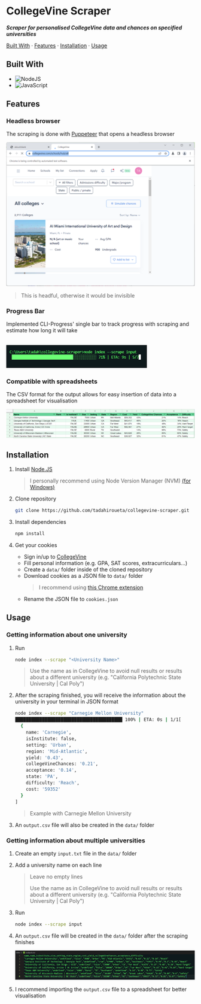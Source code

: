 # CollegeVine Scraper
***Scraper for personalised CollegeVine data and chances on specified universities***

[Built With](#built-with) · [Features](#features) · [Installation](#installation) · [Usage](#usage)

## Built With
<!-- Find more shield at https://github.com/Ileriayo/markdown-badges?tab=readme-ov-file -->
- ![NodeJS](https://img.shields.io/badge/node.js-6DA55F?style=for-the-badge&logo=node.js&logoColor=white)
- ![JavaScript](https://img.shields.io/badge/javascript-%23323330.svg?style=for-the-badge&logo=javascript&logoColor=%23F7DF1E)

## Features

### Headless browser

The scraping is done with [Puppeteer](https://pptr.dev/) that opens a headless browser

![headful](https://github.com/tadahiroueta/collegevine-scraper/blob/master/samples/headful.png)
  > This is headful, otherwise it would be invisible

### Progress Bar

Implemented CLI-Progress' single bar to track progress with scraping and estimate how long it will take

<br>
<img src="https://github.com/tadahiroueta/collegevine-scraper/blob/master/samples/progress-bar.png" alt="progress-bar" width="376rem" />
<br>

### Compatible with spreadsheets

The CSV format for the output allows for easy insertion of data into a spreadsheet for visualisation

![headful](https://github.com/tadahiroueta/collegevine-scraper/blob/master/samples/spreadsheet.png)

## Installation
<!-- Find more language syntax identifiers for code blocks here, https://github.com/jincheng9/markdown_supported_languages -->
1. Install [Node.JS](https://docs.npmjs.com/downloading-and-installing-node-js-and-npm)
    > I personally recommend using Node Version Manager (NVM) [(for Windows)](https://github.com/coreybutler/nvm-windows)

2. Clone repository
    ```sh
    git clone https://github.com/tadahiroueta/collegevine-scraper.git
    ```

3. Install dependencies
    ```sh
    npm install
    ```

4. Get your cookies
    - Sign in/up to [CollegeVine](https://www.collegevine.com/)
    - Fill personal information (e.g. GPA, SAT scores, extracurriculars...)
    - Create a ```data/``` folder inside of the cloned repository
    - Download cookies as a JSON file to ```data/``` folder
        >I recommend using [this Chrome extension](https://chrome.google.com/webstore/detail/%E3%82%AF%E3%83%83%E3%82%AD%E3%83%BCjson%E3%83%95%E3%82%A1%E3%82%A4%E3%83%AB%E5%87%BA%E5%8A%9B-for-puppet/nmckokihipjgplolmcmjakknndddifde?hl=en)
    - Rename the JSON file to ```cookies.json```

## Usage

### Getting information about one university

1. Run
    ```sh
    node index --scrape "<University Name>"
    ```
      > Use the name as in CollegeVine to avoid null results or results about a different university (e.g. "California Polytechnic State University | Cal Poly")
2. After the scraping finished, you will receive the information about the university in your terminal in JSON format
    ```sh
    node index --scrape "Carnegie Mellon University"
    ████████████████████████████████████████ 100% | ETA: 0s | 1/1[
      {
        name: 'Carnegie',
        isInstitute: false,
        setting: 'Urban',
        region: 'Mid-Atlantic',
        yield: '0.43',
        collegeVineChances: '0.21',
        acceptance: '0.14',
        state: 'PA',
        difficulty: 'Reach',
        cost: '59352'
      }
    ]
    ```
    > Example with Carnegie Mellon University
3. An ```output.csv``` file will also be created in the ```data/``` folder

### Getting information about multiple universities

1. Create an empty ```input.txt``` file in the ```data/``` folder
2. Add a university name on each line
    > Leave no empty lines
    >
    > Use the name as in CollegeVine to avoid null results or results about a different university (e.g. "California Polytechnic State University | Cal Poly")
3. Run
    ```sh
    node index --scrape input
    ```
4. An ```output.csv``` file will be created in the ```data/``` folder after the scraping finishes

    ![csv](https://github.com/tadahiroueta/collegevine-scraper/blob/master/samples/csv.png)

5. I recommend importing the ```output.csv``` file to a spreadsheet for better visualisation
